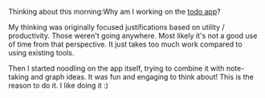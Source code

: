 Thinking about this morning:Why am I working on the [todo app](my-todo-app.md)? 

My thinking was originally focused justifications based on utility / productivity. Those weren't going anywhere. Most likely it's not a good use of time from that perspective. It just takes too much work compared to using existing tools.

Then I started noodling on the app itself, trying to combine it with note-taking and graph ideas. It was fun and engaging to think about! This is the reason to do it. I like doing it :)


